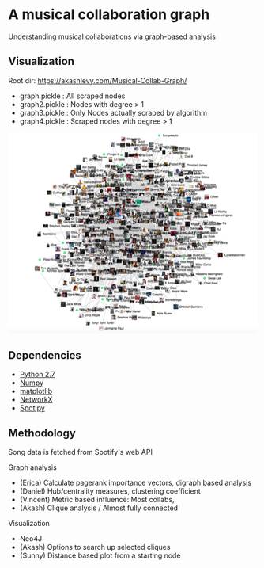 # A musical collaboration graph
Understanding musical collaborations via graph-based analysis

## Visualization
Root dir: https://akashlevy.com/Musical-Collab-Graph/
- graph.pickle  : All scraped nodes
- graph2.pickle : Nodes with degree > 1
- graph3.pickle : Only Nodes actually scraped by algorithm
- graph4.pickle : Scraped nodes with degree > 1

![Visualization](https://raw.githubusercontent.com/akashlevy/Musical-Collab-Graph/master/images/Screen%20Shot%202016-12-18%20at%208.23.48%20PM.png "Visualization")

## Dependencies
- [Python 2.7](https://www.python.org/)
- [Numpy](http://www.numpy.org/)
- [matplotlib](http://matplotlib.org/)
- [NetworkX](https://networkx.github.io/)
- [Spotipy](https://spotipy.readthedocs.io/en/latest/)

## Methodology
Song data is fetched from Spotify's web API

Graph analysis
- (Erica) Calculate pagerank importance vectors, digraph based analysis
- (Daniel) Hub/centrality measures, clustering coefficient
- (Vincent) Metric based influence: Most collabs, 
- (Akash) Clique analysis / Almost fully connected

Visualization
- Neo4J
- (Akash) Options to search up selected cliques
- (Sunny) Distance based plot from a starting node
